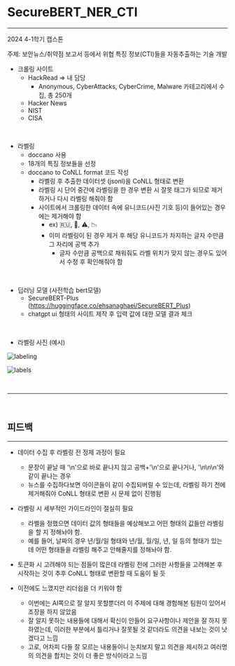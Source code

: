 # SecureBERT_NER_CTI
---

2024 4-1학기 캡스톤

주제: 보안뉴스/취약점 보고서 등에서 위협 특징 정보(CTI)들을 자동추출하는 기술 개발

+ 크롤링 사이트
  + HackRead => 내 담당
    + Anonymous, CyberAttacks, CyberCrime, Malware 카테고리에서 수집, 총 250개
  + Hacker News
  + NIST
  + CISA

<br>

+ 라벨링
  + doccano 사용
  + 18개의 특징 정보들을 선정
  + doccano to CoNLL format 코드 작성
    + 라벨링 후 추출한 데이터셋 (jsonl)을 CoNLL 형태로 변환 
    + 라벨링 시 단어 중간에 라벨링을 한 경우 변환 시 잘못 태그가 되므로 제거하거나 다시 라벨링 해줘야 함
    + 사이트에서 크롤링한 데이터 속에 유니코드(사진 기호 등)이 들어있는 경우에는 제거해야 함
      + ex) 🇷🇺, 🔴, ⚠️, 📉
      + 이미 라벨링이 된 경우 제거 후 해당 유니코드가 차지하는 글자 수만큼 그 자리에 공백 추가
        + 글자 수만큼 공백으로 채워줘도 라벨 위치가 맞지 않는 경우도 있어서 수정 후 확인해줘야 함 

<br>

+ 딥러닝 모델 (사전학습 bert모델)
  + SecureBERT-Plus (https://huggingface.co/ehsanaghaei/SecureBERT_Plus)
  + chatgpt ui 형태의 사이트 제작 후 입력 값에 대한 모델 결과 체크

<br>

+ 라벨링 사진 (예시)

![labeling](https://github.com/ind2x/SecureBERT_NER_CTI/assets/52172169/1c4b3775-27a1-44ae-83da-e878cc218628)

![labels](https://github.com/ind2x/SecureBERT_NER_CTI/assets/52172169/c71ea948-e53c-4fff-8867-e93418c86603)

<br><hr style="border: 2px"><br>

## 피드백
---

+ 데이터 수집 후 라벨링 전 정제 과정이 필요
  + 문장이 끝날 때 '\n'으로 바로 끝나지 않고 공백+'\n'으로 끝나거나, '\n\n\n'와 같이 끝나는 경우
  + 뉴스를 수집하다보면 아이콘들이 같이 수집되버릴 수 있는데, 라벨링 하기 전에 제거해줘야 CoNLL 형태로 변환 시 문제 없이 진행됨

+ 라벨링 시 세부적인 가이드라인이 절실히 필요
  + 라벨을 정했으면 데이터 값의 형태들을 예상해보고 어떤 형태의 값들만 라벨링을 할 지 정해놔야 함.
  + 예를 들어, 날짜의 경우 년/월/일 형태와 년/월, 월/일, 년, 일 등의 형태가 있는데 어떤 형태들을 라벨링 해주고 안해줄지를 정해놔야 함. 

+ 토큰화 시 고려해야 되는 점들이 많은데 라벨링 전에 그러한 사항들을 고려해본 후 시작하는 것이 추후 CoNLL 형태로 변환할 때 도움이 될 듯

+ 이전에도 느꼈지만 리더쉽을 더 키워야 함
  + 이번에는 AI쪽으로 잘 알지 못할뿐더러 이 주제에 대해 경험해본 팀원이 있어서 조장을 하지 않았음
  + 잘 알지 못하는 내용들에 대해서 확신이 안들어 요구사항이나 제안을 잘 하지 못하였는데, 이러한 부분에서 틀리거나 잘못될 것 같더라도 의견을 내보는 것이 낫겠다고 느낌
  + 고로, 어차피 다들 잘 모르는 내용들이니 눈치보지 말고 의견을 제시하고 여러명의 의견을 합치는 것이 더 좋은 방식이라고 느낌 
